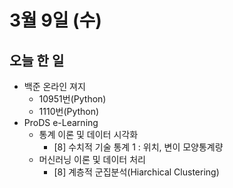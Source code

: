 # 3월 9일 (수)

## 오늘 한 일

* 백준 온라인 져지
  * 10951번(Python)
  * 1110번(Python)
* ProDS e-Learning
  * 통계 이론 및 데이터 시각화
    * [8]  수치적 기술 통계 1 : 위치, 변이 모양통계량
  * 머신러닝 이론 및 데이터 처리
    * [8] 계층적 군집분석(Hiarchical Clustering)